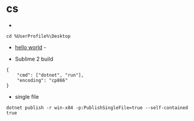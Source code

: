 # cs

* 
```
cd %UserProfile%\Desktop
```
* [hello world](https://dotnet.microsoft.com/learn/dotnet/hello-world-tutorial/create) - 

* Sublime 2 build
```
{
	"cmd": ["dotnet", "run"],
	"encoding": "cp866"
}
```
* single file
```
dotnet publish -r win-x84 -p:PublishSingleFile=true --self-contained true
```
